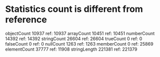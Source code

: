 # Statistics count is different from reference

 objectCount       10937  ref:      10937
 arrayCount        10451  ref:      10451
 numberCount       14392  ref:      14392
 stringCount       26604  ref:      26604
 trueCount             0  ref:          0
 falseCount            0  ref:          0
 nullCount          1263  ref:       1263
 memberCount           0  ref:      25869
 elementCount      37777  ref:      11908
 stringLength     221381  ref:     221379

